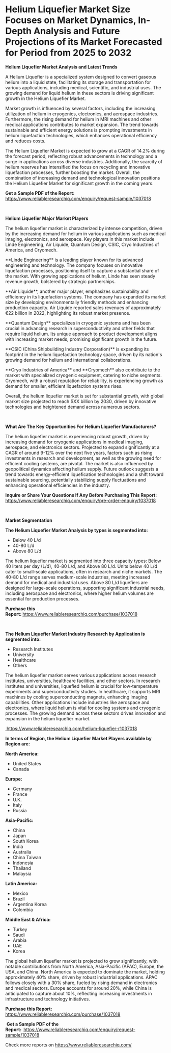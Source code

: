 <p><h1>Helium Liquefier Market Size Focuses on Market Dynamics, In-Depth Analysis and Future Projections of its Market Forecasted for Period from 2025 to 2032</h1></p><p><strong>Helium Liquefier Market Analysis and Latest Trends</strong></p>
<p><p>A Helium Liquefier is a specialized system designed to convert gaseous helium into a liquid state, facilitating its storage and transportation for various applications, including medical, scientific, and industrial uses. The growing demand for liquid helium in these sectors is driving significant growth in the Helium Liquefier Market.</p><p>Market growth is influenced by several factors, including the increasing utilization of helium in cryogenics, electronics, and aerospace industries. Furthermore, the rising demand for helium in MRI machines and other medical applications contributes to market expansion. The trend towards sustainable and efficient energy solutions is prompting investments in helium liquefaction technologies, which enhances operational efficiency and reduces costs.</p><p>The Helium Liquefier Market is expected to grow at a CAGR of 14.2% during the forecast period, reflecting robust advancements in technology and a surge in applications across diverse industries. Additionally, the scarcity of helium reserves has intensified the focus on recycling and innovative liquefaction processes, further boosting the market. Overall, the combination of increasing demand and technological innovation positions the Helium Liquefier Market for significant growth in the coming years.</p></p>
<p><strong>Get a Sample PDF of the Report:&nbsp;</strong> <a href="https://www.reliableresearchiq.com/enquiry/request-sample/1037018?utm_campaign=2196&utm_medium=2&utm_source=Github&utm_content=ia&utm_term=17022025&utm_id=helium-liquefier">https://www.reliableresearchiq.com/enquiry/request-sample/1037018</a></p>
<p>&nbsp;</p>
<p><strong>Helium Liquefier Major Market Players</strong></p>
<p><p>The helium liquefier market is characterized by intense competition, driven by the increasing demand for helium in various applications such as medical imaging, electronics, and aerospace. Key players in this market include Linde Engineering, Air Liquide, Quantum Design, CSIC, Cryo Industries of America, and Cryomech.</p><p>**Linde Engineering** is a leading player known for its advanced engineering and technology. The company focuses on innovative liquefaction processes, positioning itself to capture a substantial share of the market. With growing applications of helium, Linde has seen steady revenue growth, bolstered by strategic partnerships.</p><p>**Air Liquide**, another major player, emphasizes sustainability and efficiency in its liquefaction systems. The company has expanded its market size by developing environmentally friendly methods and enhancing production capacity. Air Liquide reported sales revenues of approximately €22 billion in 2022, highlighting its robust market presence.</p><p>**Quantum Design** specializes in cryogenic systems and has been crucial in advancing research in superconductivity and other fields that require liquid helium. Its unique approach to product development aligns with increasing market needs, promising significant growth in the future.</p><p>**CSIC (China Shipbuilding Industry Corporation)** is expanding its footprint in the helium liquefaction technology space, driven by its nation's growing demand for helium and international collaborations. </p><p>**Cryo Industries of America** and **Cryomech** also contribute to the market with specialized cryogenic equipment, catering to niche segments. Cryomech, with a robust reputation for reliability, is experiencing growth as demand for smaller, efficient liquefaction systems rises.</p><p>Overall, the helium liquefier market is set for substantial growth, with global market size projected to reach $XX billion by 2030, driven by innovative technologies and heightened demand across numerous sectors.</p></p>
<p>&nbsp;</p>
<p><strong>What Are The Key Opportunities For Helium Liquefier Manufacturers?</strong></p>
<p><p>The helium liquefier market is experiencing robust growth, driven by increasing demand for cryogenic applications in medical imaging, aerospace, and electronics sectors. Projected to expand significantly at a CAGR of around 9-12% over the next five years, factors such as rising investments in research and development, as well as the growing need for efficient cooling systems, are pivotal. The market is also influenced by geopolitical dynamics affecting helium supply. Future outlook suggests a trend towards energy-efficient liquefication technologies and a shift toward sustainable sourcing, potentially stabilizing supply fluctuations and enhancing operational efficiencies in the industry.</p></p>
<p><strong>Inquire or Share Your Questions If Any Before Purchasing This Report:</strong> <a href="https://www.reliableresearchiq.com/enquiry/pre-order-enquiry/1037018?utm_campaign=2196&utm_medium=2&utm_source=Github&utm_content=ia&utm_term=17022025&utm_id=helium-liquefier">https://www.reliableresearchiq.com/enquiry/pre-order-enquiry/1037018</a></p>
<p>&nbsp;</p>
<p><strong>Market Segmentation</strong></p>
<p><strong>The Helium Liquefier Market Analysis by types is segmented into:</strong></p>
<p><ul><li>Below 40 L/d</li><li>40-80 L/d</li><li>Above 80 L/d</li></ul></p>
<p><p>The helium liquefier market is segmented into three capacity types: Below 40 liters per day (L/d), 40-80 L/d, and Above 80 L/d. Units below 40 L/d cater to small-scale applications, often in research and niche markets. The 40-80 L/d range serves medium-scale industries, meeting increased demand for medical and industrial uses. Above 80 L/d liquefiers are designed for large-scale operations, supporting significant industrial needs, including aerospace and electronics, where higher helium volumes are essential for production processes.</p></p>
<p><strong>Purchase this Report:&nbsp;</strong><a href="https://www.reliableresearchiq.com/purchase/1037018?utm_campaign=2196&utm_medium=2&utm_source=Github&utm_content=ia&utm_term=17022025&utm_id=helium-liquefier">https://www.reliableresearchiq.com/purchase/1037018</a></p>
<p>&nbsp;</p>
<p><strong>The Helium Liquefier Market Industry Research by Application is segmented into:</strong></p>
<p><ul><li>Research Institutes</li><li>University</li><li>Healthcare</li><li>Others</li></ul></p>
<p><p>The helium liquefier market serves various applications across research institutes, universities, healthcare facilities, and other sectors. In research institutes and universities, liquefied helium is crucial for low-temperature experiments and superconductivity studies. In healthcare, it supports MRI machines by cooling superconducting magnets, enhancing imaging capabilities. Other applications include industries like aerospace and electronics, where liquid helium is vital for cooling systems and cryogenic processes. The growing demand across these sectors drives innovation and expansion in the helium liquefier market.</p></p>
<p><a href="https://www.reliableresearchiq.com/helium-liquefier-r1037018?utm_campaign=2196&utm_medium=2&utm_source=Github&utm_content=ia&utm_term=17022025&utm_id=helium-liquefier">&nbsp;https://www.reliableresearchiq.com/helium-liquefier-r1037018</a></p>
<p><strong>In terms of Region, the Helium Liquefier Market Players available by Region are:</strong></p>
<p>
    <p> <strong> North America: </strong>
        <ul>
            <li>United States</li>
            <li>Canada</li>
        </ul>
        </p> 
    <p> <strong> Europe: </strong>
        <ul>
            <li>Germany</li>
            <li>France</li>
            <li>U.K.</li>
            <li>Italy</li>
            <li>Russia</li>
        </ul>
        </p> 
    <p> <strong> Asia-Pacific: </strong>
        <ul>
            <li>China</li>
            <li>Japan</li>
            <li>South Korea</li>
            <li>India</li>
            <li>Australia</li>
            <li>China Taiwan</li>
            <li>Indonesia</li>
            <li>Thailand</li>
            <li>Malaysia</li>
        </ul>
        </p> 
    <p> <strong> Latin America: </strong>
        <ul>
            <li>Mexico</li>
            <li>Brazil</li>
            <li>Argentina Korea</li>
            <li>Colombia</li>
        </ul>
        </p> 
    <p> <strong> Middle East & Africa: </strong>
        <ul>
            <li>Turkey</li>
            <li>Saudi</li>
            <li>Arabia</li>
            <li>UAE</li>
            <li>Korea</li>
        </ul>
    </p>
    </p>
<p><p>The global helium liquefier market is projected to grow significantly, with notable contributions from North America, Asia-Pacific (APAC), Europe, the USA, and China. North America is expected to dominate the market, holding approximately 40% share, driven by robust industrial applications. APAC follows closely with a 30% share, fueled by rising demand in electronics and medical sectors. Europe accounts for around 20%, while China is anticipated to capture about 10%, reflecting increasing investments in infrastructure and technology initiatives.</p></p>
<p><strong>Purchase this Report: </strong><a href="https://www.reliableresearchiq.com/purchase/1037018?utm_campaign=2196&utm_medium=2&utm_source=Github&utm_content=ia&utm_term=17022025&utm_id=helium-liquefier">https://www.reliableresearchiq.com/purchase/1037018</a></p>
<p>&nbsp;<strong>Get a Sample PDF of the Report:&nbsp;&nbsp;</strong><a href="https://www.reliableresearchiq.com/enquiry/request-sample/1037018?utm_campaign=2196&utm_medium=2&utm_source=Github&utm_content=ia&utm_term=17022025&utm_id=helium-liquefier">https://www.reliableresearchiq.com/enquiry/request-sample/1037018</a></p>
<p><strong></strong></p>
<p>Check more reports on <a href="https://www.reliableresearchiq.com/?utm_campaign=2196&utm_medium=2&utm_source=Github&utm_content=ia&utm_term=17022025&utm_id=helium-liquefier">https://www.reliableresearchiq.com/</a></p>